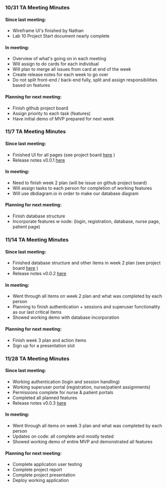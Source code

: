 ### 10/31 TA Meeting Minutes

#### Since last meeting:
- Wireframe UI's finished by Nathan
- Lab 10 Project Start document nearly complete

#### In meeting:
- Overview of what's going on in each meeting
- Will assign to do cards for each individual
- Will plan to merge all issues from card at end of the week
- Create release notes for each week to go over
- Do not split front-end / back-end fully, split and assign responsibilities based on features

#### Planning for next meeting:
- Finish github project board
- Assign priority to each task (features)
- Have initial demo of MVP prepared for next week



### 11/7 TA Meeting Minutes

#### Since last meeting:
- Finished UI for all pages (see project board [here](https://github.com/users/jackmckinstry/projects/2/views/1) )
- Release notes v0.0.1 [here](https://github.com/jackmckinstry/homecare-project/releases/tag/v0.0.1)

#### In meeting:
- Need to finish week 2 plan (will be issue on github project board)
- Will assign tasks to each person for completion of working features
- Will use dbdiagram.io in order to make our database diagram

#### Planning for next meeting:
- Finish database structure
- Incorporate features w node: (login, registration, database, nurse page, patient page)



### 11/14 TA Meeting Minutes

#### Since last meeting:
- Finished database structure and other items in week 2 plan (see project board [here](https://github.com/users/jackmckinstry/projects/2/views/1) )
- Release notes v0.0.2 [here](https://github.com/jackmckinstry/homecare-project/releases/tag/v0.0.2)

#### In meeting:
- Went through all items on week 2 plan and what was completed by each person
- Planning to finish authentication + sessions and superuser functionality as our last critical items
- Showed working demo with database incorporation

#### Planning for next meeting:
- Finish week 3 plan and action items
- Sign up for a presentation slot



### 11/28 TA Meeting Minutes

#### Since last meeting:
- Working authentication (login and session handling)
- Working superuser portal (registration, nurse/patient assignments)
- Permissions complete for nurse & patient portals
- Completed all planned features
- Release notes v0.0.3 [here](https://github.com/jackmckinstry/homecare-project/releases/tag/v0.0.3)

#### In meeting:
- Went through all items on week 3 plan and what was completed by each person
- Updates on code: all complete and mostly tested
- Showed working demo of entire MVP and demonstrated all features

#### Planning for next meeting:
- Complete application user testing
- Complete project report
- Complete project presentation
- Deploy working application
